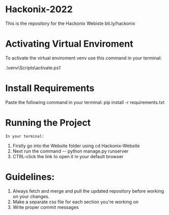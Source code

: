 # Hackonix-2022
This is the repository for the Hackonix Webiste
bit.ly/hackonix

# Activating Virtual Enviroment
To activate the virtual enviroment venv use this command in your terminal:

.\venv\Scripts\activate.ps1

# Install Requirements
 Paste the following command in your terminal:
 pip install -r requirements.txt

# Running the Project
    In your terminal:

 1. Firstly go into the Website folder using cd Hackonix-Website
 2. Next run the command -- python manage.py runserver
 3. CTRL-click the link to open it in your default browser

# Guidelines: 

1. Always fetch and merge and pull the updated repository before working on your changes.
2. Make a separate css file for each section you're working on
3. Write proper commit messages
    
